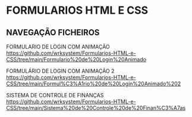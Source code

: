 #  FORMULARIOS HTML E CSS

## NAVEGAÇÃO FICHEIROS

FORMULARIO DE LOGIN COM ANIMAÇÃO<br>
https://github.com/wrksystem/Formularios-HTML-e-CSS/tree/main/Formulario%20de%20Login%20Animado

FORMULÁRIO DE LOGIN COM ANIMAÇÃO 2<br>
https://github.com/wrksystem/Formularios-HTML-e-CSS/tree/main/Formul%C3%A1rio%20de%20Login%20Animado%202

SISTEMA DE CONTROLE DE FINANÇAS<br>
https://github.com/wrksystem/Formularios-HTML-e-CSS/tree/main/Sistema%20de%20Controle%20de%20Finan%C3%A7as
